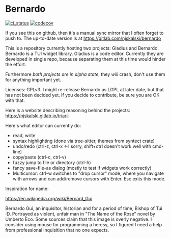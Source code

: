 # Bernardo

[![ci_status](https://github.com/triarii-org/bernardo/actions/workflows/ci.yml/badge.svg)](https://github.com/triarii-org/bernardo/actions/workflows/ci.yml)
[![codecov](https://codecov.io/gh/triarii-org/bernardo/graph/badge.svg)](https://codecov.io/gh/triarii-org/bernardo)

If you see this on github, then it's a manual sync mirror that I often forget to push to.
The up-to-date version is at https://gitlab.com/njskalski/bernardo

This is a repository currently hosting two projects: Gladius and Bernardo.
Bernardo is a TUI widget library.
Gladius is a code editor.
Currently they are developed in single repo, because separating them at this time would hinder the effort.

Furthermore *both projects are in alpha state*, they *will* crash, don't use them for anything important yet.

Licenses: GPLv3. I might re-release Bernardo as LGPL at later date, but that has not been decided yet. If you decide
to contribute, be sure you are OK with that.

Here is a website describing reasoning behind the projects: https://njskalski.gitlab.io/triarii

Here's what editor can currently do:
- read, write
- syntax highlighting (done via tree-sitter, themes from syntect crate)
- undo/redo (ctrl-z, ctrl-x <-! sorry, shift+ctrl doesn't work well with cmd-line)
- copy/paste (ctrl-c, ctrl-v)
- fuzzy jump to file or directory (ctrl-h)
- fancy save-file-as dialog (mostly to test if widgets work correctly)
- Multicursor: ctrl-w switches to "drop cursor" mode, where you navigate with arrows and can add/remove cursors with
    Enter. Esc exits this mode.

Inspiration for name:

https://en.wikipedia.org/wiki/Bernard_Gui

Bernardo Gui, an inquisitor, historian and for a period of time, Bishop of Tui :D. Portrayed as violent, unfair man in
"The Name of the Rose" novel by Umberto Eco. Some sources claim that this image is overly negative. I consider using
mouse for programming a heresy, so I figured I need a help from professional inquisition that no one expects.
